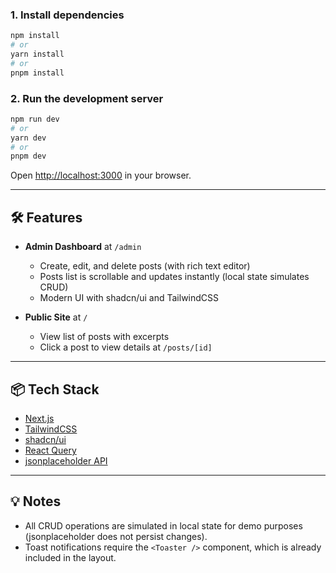 ### 1. **Install dependencies**

```bash
npm install
# or
yarn install
# or
pnpm install
```

### 2. **Run the development server**

```bash
npm run dev
# or
yarn dev
# or
pnpm dev
```

Open [http://localhost:3000](http://localhost:3000) in your browser.

---

## 🛠 Features

- **Admin Dashboard** at `/admin`

  - Create, edit, and delete posts (with rich text editor)
  - Posts list is scrollable and updates instantly (local state simulates CRUD)
  - Modern UI with shadcn/ui and TailwindCSS

- **Public Site** at `/`
  - View list of posts with excerpts
  - Click a post to view details at `/posts/[id]`

---

## 📦 Tech Stack

- [Next.js](https://nextjs.org/)
- [TailwindCSS](https://tailwindcss.com/)
- [shadcn/ui](https://ui.shadcn.com/)
- [React Query](https://tanstack.com/query/latest)
- [jsonplaceholder API](https://jsonplaceholder.typicode.com/)

---

## 💡 Notes

- All CRUD operations are simulated in local state for demo purposes (jsonplaceholder does not persist changes).
- Toast notifications require the `<Toaster />` component, which is already included in the layout.
